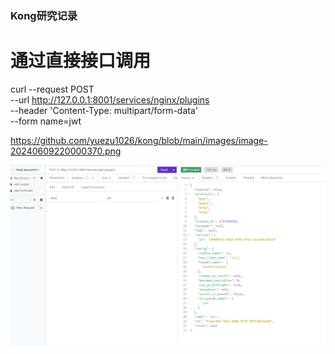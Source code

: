 ### Kong研究记录

# 通过直接接口调用
curl --request POST \
  --url http://127.0.0.1:8001/services/nginx/plugins \
  --header 'Content-Type: multipart/form-data' \
  --form name=jwt



https://github.com/yuezu1026/kong/blob/main/images/image-20240609220000370.png









![image-20240609220000370](https://github.com/yuezu1026/kong/blob/main/images/image-20240609220000370.png)